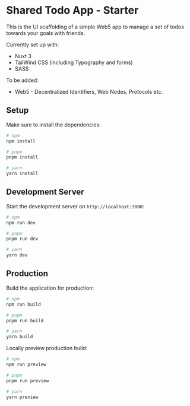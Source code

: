 # Shared Todo App - Starter

This is the UI scaffolding of a simple Web5 app to manage a set of todos towards your goals with friends.

Currently set up with:
- Nuxt 3
- TailWind CSS (including Typography and forms)
- SASS

To be added:
- Web5 - Decentralized Identifiers, Web Nodes, Protocols etc.

## Setup

Make sure to install the dependencies:

```bash
# npm
npm install

# pnpm
pnpm install

# yarn
yarn install
```

## Development Server

Start the development server on `http://localhost:3000`:

```bash
# npm
npm run dev

# pnpm
pnpm run dev

# yarn
yarn dev
```

## Production

Build the application for production:

```bash
# npm
npm run build

# pnpm
pnpm run build

# yarn
yarn build
```

Locally preview production build:

```bash
# npm
npm run preview

# pnpm
pnpm run preview

# yarn
yarn preview
```

